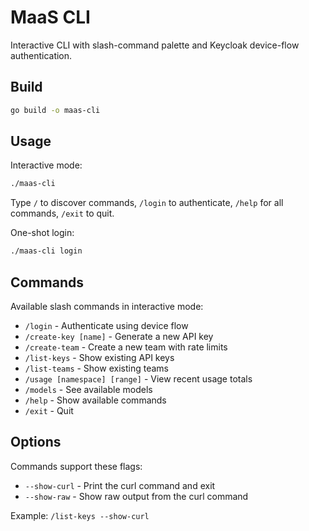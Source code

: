 # MaaS CLI

Interactive CLI with slash-command palette and Keycloak device-flow authentication.

## Build

```bash
go build -o maas-cli
```

## Usage

Interactive mode:
```bash
./maas-cli
```

Type `/` to discover commands, `/login` to authenticate, `/help` for all commands, `/exit` to quit.

One-shot login:
```bash
./maas-cli login
```

## Commands

Available slash commands in interactive mode:

- `/login` - Authenticate using device flow
- `/create-key [name]` - Generate a new API key
- `/create-team` - Create a new team with rate limits
- `/list-keys` - Show existing API keys
- `/list-teams` - Show existing teams
- `/usage [namespace] [range]` - View recent usage totals
- `/models` - See available models
- `/help` - Show available commands
- `/exit` - Quit

## Options

Commands support these flags:
- `--show-curl` - Print the curl command and exit
- `--show-raw` - Show raw output from the curl command

Example: `/list-keys --show-curl`